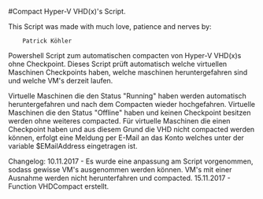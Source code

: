 #Compact Hyper-V VHD(x)'s Script.

This Script was made with much love, patience and nerves by:

		Patrick Köhler

Powershell Script zum automatischen compacten von Hyper-V VHD(x)s ohne Checkpoint.
Dieses Script prüft automatisch welche virtuellen Maschinen Checkpoints haben, welche maschinen heruntergefahren sind und welche VM's derzeit laufen.


Virtuelle Maschinen die den Status "Running" haben werden automatisch heruntergefahren und nach dem Compacten wieder hochgefahren.
Virtuelle Maschinen die den Status "Offline" haben und keinen Checkpoint besitzen werden ohne weiteres compacted.
Für virtuelle Maschinen die einen Checkpoint haben und aus diesem Grund die VHD nicht compacted werden können, erfolgt eine Meldung per E-Mail an das Konto welches unter der variable $EMailAddress eingetragen ist.

Changelog:
10.11.2017 - Es wurde eine anpassung am Script vorgenommen, sodass gewisse VM's ausgenommen werden können. VM's mit einer Ausnahme werden nicht herunterfahren und compacted. 
15.11.2017 - Function VHDCompact erstellt.

